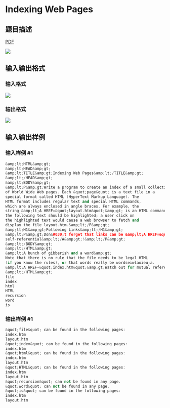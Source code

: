 # Indexing Web Pages

## 题目描述

[problemUrl]: https://uva.onlinejudge.org/index.php?option=com_onlinejudge&Itemid=8&category=5&page=show_problem&problem=304

[PDF](https://uva.onlinejudge.org/external/3/p368.pdf)

![](https://cdn.luogu.com.cn/upload/vjudge_pic/UVA368/5ce31d48dcbcab98556f1e44f38b1811b1ef9cb2.png)

## 输入输出格式

### 输入格式

![](https://cdn.luogu.com.cn/upload/vjudge_pic/UVA368/ffc803ba5e8f6422b416d53b929ee9f3287f65af.png)

### 输出格式

![](https://cdn.luogu.com.cn/upload/vjudge_pic/UVA368/33a451d17cca518122cd60cb3ae2ffc30283bfd6.png)

## 输入输出样例

### 输入样例 #1

```cpp
&amp;lt;HTML&amp;gt;
&amp;lt;HEAD&amp;gt;
&amp;lt;TITLE&amp;gt;Indexing Web Pages&amp;lt;/TITLE&amp;gt;
&amp;lt;/HEAD&amp;gt;
&amp;lt;BODY&amp;gt;
&amp;lt;P&amp;gt;Write a program to create an index of a small collection
of World Wide Web pages. Each &quot;page&quot; is a text file in a
special format called HTML (HyperText Markup Language). The
HTML format includes regular text and special HTML commands,
which are always enclosed in angle braces. For example, the
string &amp;lt;A HREF=&quot;layout.htm&quot;&amp;gt; is an HTML command meaning that
the following text should be highlighted; a user click on
the highlighted text would cause a web browser to fetch and
display the file layout.htm.&amp;lt;/P&amp;gt;
&amp;lt;H1&amp;gt;Following Links&amp;lt;/H1&amp;gt;
&amp;lt;P&amp;gt;Don&#039;t forget that links can be &amp;lt;A HREF=&quot;index.htm&quot;&amp;gt;
self-referential&amp;lt;/A&amp;gt;!&amp;lt;/P&amp;gt;
&amp;lt;/BODY&amp;gt;
&amp;lt;/HTML&amp;gt;
&amp;lt;A bunch of gibberish and a word&amp;gt;
Note that there is no rule that the file needs to be legal HTML
(if you know the rules), or that words really be wordseiwlaoieu;a.
&amp;lt;A HREF=&quot;index.htm&quot;&amp;gt;Watch out for mutual references!
&amp;lt;/HTML&amp;gt;
file
index
html
HTML
recursion
word
is
```


### 输出样例 #1

```cpp
&quot;file&quot; can be found in the following pages:
index.htm
layout.htm
&quot;index&quot; can be found in the following pages:
index.htm
&quot;html&quot; can be found in the following pages:
index.htm
layout.htm
&quot;HTML&quot; can be found in the following pages:
index.htm
layout.htm
&quot;recursion&quot; can not be found in any page.
&quot;word&quot; can not be found in any page.
&quot;is&quot; can be found in the following pages:
index.htm
layout.htm
```


